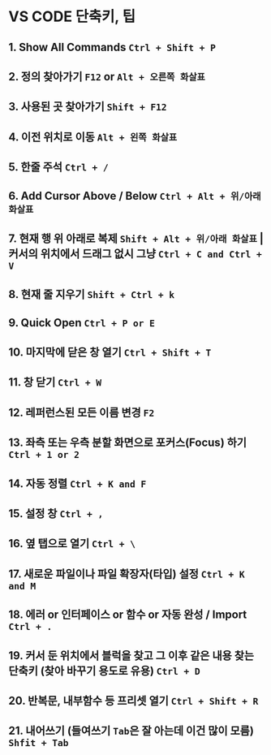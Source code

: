 # VS CODE 단축키, 팁

## 1. Show All Commands `Ctrl + Shift + P`

## 2. 정의 찾아가기 `F12` or `Alt + 오른쪽 화살표`

## 3. 사용된 곳 찾아가기 `Shift + F12`

## 4. 이전 위치로 이동 `Alt + 왼쪽 화살표`

## 5. 한줄 주석 `Ctrl + /`

## 6. Add Cursor Above / Below `Ctrl + Alt + 위/아래 화살표`

## 7. 현재 행 위 아래로 복제 `Shift + Alt + 위/아래 화살표` | 커서의 위치에서 드래그 없시 그냥 `Ctrl + C and Ctrl + V`

## 8. 현재 줄 지우기 `Shift + Ctrl + k`

## 9. Quick Open `Ctrl + P or E`

## 10. 마지막에 닫은 창 열기 `Ctrl + Shift + T`

## 11. 창 닫기 `Ctrl + W`

## 12. 레퍼런스된 모든 이름 변경 `F2`

## 13. 좌측 또는 우측 분할 화면으로 포커스(Focus) 하기 `Ctrl + 1 or 2`

## 14. 자동 정렬 `Ctrl + K and F`

## 15. 설정 창 `Ctrl + ,`

## 16. 옆 탭으로 열기 `Ctrl + \`

## 17. 새로운 파일이나 파일 확장자(타입) 설정 `Ctrl + K and M`  

## 18. 에러 or 인터페이스 or 함수 or 자동 완성 / Import `Ctrl + .`

## 19. 커서 둔 위치에서 블럭을 찾고 그 이후 같은 내용 찾는 단축키 (찾아 바꾸기 용도로 유용) `Ctrl + D`

## 20. 반복문, 내부함수 등 프리셋 열기 `Ctrl + Shift + R`

## 21. 내어쓰기 (들여쓰기 `Tab`은 잘 아는데 이건 많이 모름) `Shfit + Tab`